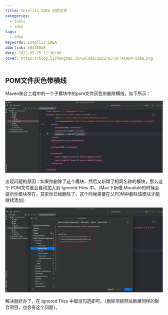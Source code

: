 ```yaml
---
title: IntelliJ IDEA 问题记录
categories: 
  - tools
  - idea
tags:
  - idea
keywords: IntelliJ IDEA
abbrlink: b84168d8
date: 2022-05-25 12:30:00
cover: https://blog.lichenghao.cn/upload/2022/07/2F7ACAB4-idea.png
---
```

## POM文件灰色带横线

Maven聚合工程中的一个子模块中的pom文件灰色带删除横线，如下所示：

![](images/05192231.png)



出现问题的原因：如果你删除了这个模块，然后又新增了相同名称的模块，那么这个 POM文件就会自动加入到 Ignored Files 中。（Mac下新增 Moudule的时候会提示你模块存在，其实你已经删除了，这个时候需要在父POM中删除该模块才能继续添加）

![](images/05192549.png)

解决就好办了，在 Ignored Files 中取消勾选即可。（删除项目然后新建同样的聚合项目，也会有这个问题）。



